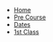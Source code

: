 <!-- _sidebar.md -->

* [Home](/)
* [Pre Course](./precourse/introduction.md "Pre course fulbright - Cicle III April - July")
* [Dates](precourse/days/)
* [1st Class](precourse/days/20190408.md "First class ")
